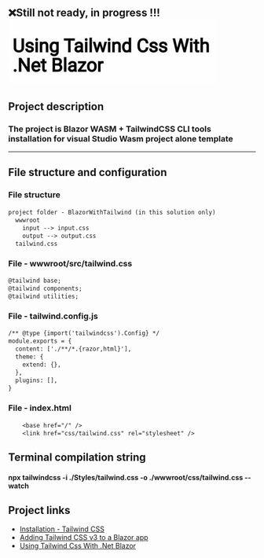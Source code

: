 :x:Still not ready, in progress !!!
![](https://github.com/SergeyDavidovich/BlazorWithTailwind/blob/master/BlazorTailwind.png)
----
## Project description ##
### The project is Blazor WASM + TailwindCSS CLI tools installation for visual Studio Wasm project alone template ###
---
## File structure and configuration 
### File structure
```
project folder - BlazorWithTailwind (in this solution only)
  wwwroot
    input --> input.css
    output --> output.css
  tailwind.css
```
### File - wwwroot/src/tailwind.css
```
@tailwind base;
@tailwind components;
@tailwind utilities;
```
### File - tailwind.config.js
```
/** @type {import('tailwindcss').Config} */
module.exports = {
  content: ['./**/*.{razor,html}'],
  theme: {
    extend: {},
  },
  plugins: [],
}
```
### File - index.html
```
    <base href="/" />
    <link href="css/tailwind.css" rel="stylesheet" />
```
## Terminal compilation string
#### npx tailwindcss -i ./Styles/tailwind.css -o ./wwwroot/css/tailwind.css --watch ####
## Project links
- [Installation - Tailwind CSS](https://tailwindcss.com/docs/installation)
- [Adding Tailwind CSS v3 to a Blazor app](https://chrissainty.com/adding-tailwind-css-v3-to-a-blazor-app/)
- [Using Tailwind Css With .Net Blazor](https://dev.to/rasheedmozaffar/using-tailwind-css-with-net-blazor-4ng7)

